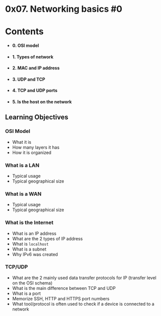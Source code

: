 # 0x07. Networking basics #0

# **Contents**

-   #### 0. OSI model
    
-   #### 1. Types of network
    
-   #### 2. MAC and IP address
    
-  #### 3. UDP and TCP
    
-   #### 4. TCP and UDP ports
    
-   #### 5. Is the host on the network
   
## Learning Objectives

### OSI Model

-   What it is
-   How many layers it has
-   How it is organized

### What is a LAN

-   Typical usage
-   Typical geographical size

### What is a WAN

-   Typical usage
-   Typical geographical size

### What is the Internet

-   What is an IP address
-   What are the 2 types of IP address
-   What is  `localhost`
-   What is a subnet
-   Why IPv6 was created

### TCP/UDP

-   What are the 2 mainly used data transfer protocols for IP (transfer level on the OSI schema)
-   What is the main difference between TCP and UDP
-   What is a port
-   Memorize SSH, HTTP and HTTPS port numbers
-   What tool/protocol is often used to check if a device is connected to a network
    